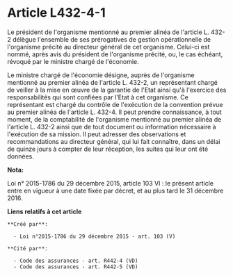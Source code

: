 # Article L432-4-1

Le président de l'organisme mentionné au premier alinéa de l'article L. 432-2 délègue l'ensemble de ses prérogatives de
gestion opérationnelle de l'organisme précité au directeur général de cet organisme. Celui-ci est nommé, après avis du
président de l'organisme précité, ou, le cas échéant, révoqué par le ministre chargé de l'économie. 

Le ministre chargé de l'économie désigne, auprès de l'organisme mentionné au premier alinéa de l'article L. 432-2, un
représentant chargé de veiller à la mise en œuvre de la garantie de l'Etat ainsi qu'à l'exercice des responsabilités qui sont
confiées par l'Etat à cet organisme. Ce représentant est chargé du contrôle de l'exécution de la convention prévue au premier
alinéa de l'article L. 432-4. Il peut prendre connaissance, à tout moment, de la comptabilité de l'organisme mentionné au
premier alinéa de l'article L. 432-2 ainsi que de tout document ou information nécessaire à l'exécution de sa mission. Il
peut adresser des observations et recommandations au directeur général, qui lui fait connaître, dans un délai de quinze jours
à compter de leur réception, les suites qui leur ont été données.

**Nota:**

Loi n° 2015-1786 du 29 décembre 2015, article 103 VI : le présent article entre en vigueur à une date fixée par décret, et au
plus tard le 31 décembre 2016.

**Liens relatifs à cet article**

	**Créé par**:

	  - Loi n°2015-1786 du 29 décembre 2015 - art. 103 (V)

	**Cité par**:

	  - Code des assurances - art. R442-4 (VD)
	  - Code des assurances - art. R442-5 (VD)
